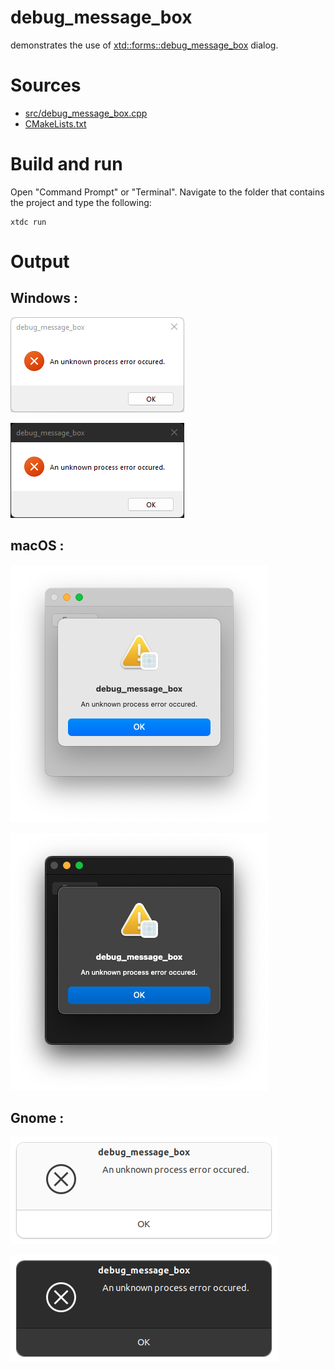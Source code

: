# debug_message_box

demonstrates the use of [xtd::forms::debug_message_box](../../../../src/xtd.forms/include/xtd/forms/debug_message_box.h) dialog.

# Sources

* [src/debug_message_box.cpp](src/debug_message_box.cpp)
* [CMakeLists.txt](CMakeLists.txt)

# Build and run

Open "Command Prompt" or "Terminal". Navigate to the folder that contains the project and type the following:

```shell
xtdc run
```

# Output

## Windows :

![Screenshot](../../../../docs/pictures/examples/debug_message_box_w.png)

![Screenshot](../../../../docs/pictures/examples/debug_message_box_wd.png)

## macOS :

![Screenshot](../../../../docs/pictures/examples/debug_message_box_m.png)

![Screenshot](../../../../docs/pictures/examples/debug_message_box_md.png)

## Gnome :

![Screenshot](../../../../docs/pictures/examples/debug_message_box_g.png)

![Screenshot](../../../../docs/pictures/examples/debug_message_box_gd.png)
